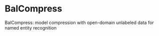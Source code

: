 # BalCompress
BalCompress: model compression with open-domain unlabeled data for named entity recognition
